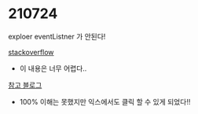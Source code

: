 # 210724

exploer eventListner 가 안된다!

[stackoverflow](https://stackoverflow.com/questions/6927637/addeventlistener-in-internet-explorer)

 - 이 내용은 너무 어렵다..

[참고 블로그](https://itlove.tistory.com/1671)
- 100% 이해는 못했지만 익스에서도 클릭 할 수 있게 되었다!!